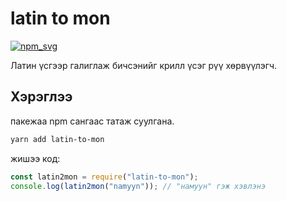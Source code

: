 # latin to mon

[![npm_svg]][npm_url]

[npm_svg]: https://img.shields.io/npm/v/latin-to-mon
[npm_url]: https://www.npmjs.com/package/latin-to-mon


Латин үсгээр галиглаж бичсэнийг крилл үсэг рүү хөрвүүлэгч.

## Хэрэглээ

пакежаа npm сангаас татаж суулгана.

```bash
yarn add latin-to-mon
```

жишээ код:

```js
const latin2mon = require("latin-to-mon");
console.log(latin2mon("namyyn")); // "намуун" гэж хэвлэнэ
```
